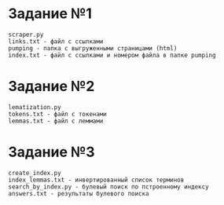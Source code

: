 # Задание №1
    scraper.py
    links.txt - файл с ссылками
    pumping - папка с выгруженными страницами (html)
    index.txt - файл с ссылками и номером файла в папке pumping
    

# Задание №2
    lematization.py
    tokens.txt - файл с токенами
    lemmas.txt - файл с леммами

# Задание №3
    create_index.py
    index_lemmas.txt - инвертированный список терминов 
    search_by_index.py - булевый поиск по пстроенному индексу
    answers.txt - результаты булевого поиска


